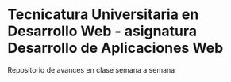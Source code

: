 # Tecnicatura Universitaria en Desarrollo Web - asignatura Desarrollo de Aplicaciones Web
Repositorio de avances en clase semana a semana
